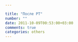 ```yaml
---

title: "После РТ"
number: ""
date: 2011-10-09T00:53:00+03:00
comments: true
categories: others
---
```

